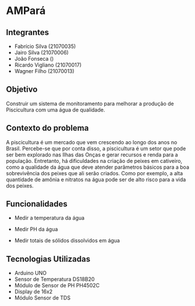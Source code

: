# AMPará

## Integrantes

- Fabrício Silva (21070035)
- Jairo Silva (21070006)
- João Fonseca ()
- Ricardo Vigliano (21070017)
- Wagner Filho (21070013)

## Objetivo

Construir um sistema de monitoramento para melhorar a produção de Piscicultura com uma água de qualidade.

## Contexto do problema

A piscicultura é um mercado que vem crescendo ao longo dos anos no Brasil. Percebe-se que por conta disso, a piscicultura é um setor que pode ser bem explorado nas Ilhas das Onças e gerar recursos e renda para a população. Entretanto, há dificuldades na criação de peixes em cativeiro, como a qualidade da água que deve atender parâmetros básicos para a boa sobrevivência dos peixes que ali serão criados. Como por exemplo, a alta quantidade de amônia e nitratos na água pode ser de alto risco para a vida dos peixes.

## Funcionalidades

- Medir a temperatura da água

- Medir PH da água

- Medir totais de sólidos dissolvidos em água

## Tecnologias Utilizadas
- Arduino UNO
- Sensor de Temperatura DS18B20
- Módulo de Sensor de PH PH4502C
- Display de 16x2
- Módulo Sensor de TDS
